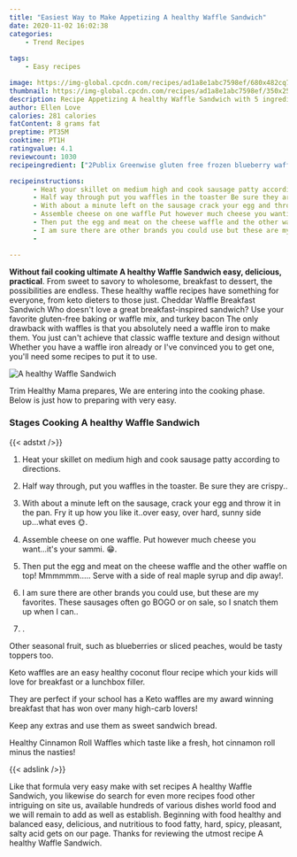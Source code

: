 ```yaml
---
title: "Easiest Way to Make Appetizing A healthy Waffle Sandwich"
date: 2020-11-02 16:02:38
categories:
    - Trend Recipes
    
tags:
    - Easy recipes

image: https://img-global.cpcdn.com/recipes/ad1a8e1abc7598ef/680x482cq70/a-healthy-waffle-sandwich-recipe-main-photo.jpg
thumbnail: https://img-global.cpcdn.com/recipes/ad1a8e1abc7598ef/350x250cq70/a-healthy-waffle-sandwich-recipe-main-photo.jpg
description: Recipe Appetizing A healthy Waffle Sandwich with 5 ingredients and 7 stages of easy cooking.
author: Ellen Love
calories: 281 calories
fatContent: 8 grams fat
preptime: PT35M
cooktime: PT1H
ratingvalue: 4.1
reviewcount: 1030
recipeingredient: ["2Publix Greenwise gluten free frozen blueberry waffles", "1Organic egg", "1natural chicken sausage patty", "To tasteCheese such as colby jack or cheddar", "To tasteReal maple syrup"]

recipeinstructions: 
      - Heat your skillet on medium high and cook sausage patty according to directions 
      - Half way through put you waffles in the toaster Be sure they are crispy 
      - With about a minute left on the sausage crack your egg and throw it in the pan Fry it up how you like itover easy over hard sunny side upwhat eves  
      - Assemble cheese on one waffle Put however much cheese you wantits your sammi  
      - Then put the egg and meat on the cheese waffle and the other waffle on top Mmmmmm Serve with a side of real maple syrup and dip away 
      - I am sure there are other brands you could use but these are my favorites These sausages often go BOGO or on sale so I snatch them up when I can 
      - 

---
```




**Without fail cooking ultimate A healthy Waffle Sandwich easy, delicious, practical**. From sweet to savory to wholesome, breakfast to dessert, the possibilities are endless. These healthy waffle recipes have something for everyone, from keto dieters to those just. Cheddar Waffle Breakfast Sandwich Who doesn&#39;t love a great breakfast-inspired sandwich? Use your favorite gluten-free baking or waffle mix, and turkey bacon The only drawback with waffles is that you absolutely need a waffle iron to make them. You just can&#39;t achieve that classic waffle texture and design without Whether you have a waffle iron already or I&#39;ve convinced you to get one, you&#39;ll need some recipes to put it to use.


![A healthy Waffle Sandwich](https://img-global.cpcdn.com/recipes/ad1a8e1abc7598ef/680x482cq70/a-healthy-waffle-sandwich-recipe-main-photo.jpg "A healthy Waffle Sandwich")



Trim Healthy Mama  prepares, We are entering into the cooking phase. Below is just how to preparing with very easy.

### Stages Cooking A healthy Waffle Sandwich

{{< adstxt />}}


1. Heat your skillet on medium high and cook sausage patty according to directions.



1. Half way through, put you waffles in the toaster. Be sure they are crispy..



1. With about a minute left on the sausage, crack your egg and throw it in the pan. Fry it up how you like it..over easy, over hard, sunny side up...what eves 🌞.



1. Assemble cheese on one waffle. Put however much cheese you want...it&#39;s your sammi. 😁.



1. Then put the egg and meat on the cheese waffle and the other waffle on top! Mmmmmm..... Serve with a side of real maple syrup and dip away!.



1. I am sure there are other brands you could use, but these are my favorites. These sausages often go BOGO or on sale, so I snatch them up when I can..



1. .




Other seasonal fruit, such as blueberries or sliced peaches, would be tasty toppers too.

Keto waffles are an easy healthy coconut flour recipe which your kids will love for breakfast or a lunchbox filler.

They are perfect if your school has a Keto waffles are my award winning breakfast that has won over many high-carb lovers!

Keep any extras and use them as sweet sandwich bread.

Healthy Cinnamon Roll Waffles which taste like a fresh, hot cinnamon roll minus the nasties!


{{< adslink />}}

Like that formula very easy make with set recipes A healthy Waffle Sandwich, you likewise do search for even more recipes food other intriguing on site us, available hundreds of various dishes world food and we will remain to add as well as establish. Beginning with food healthy and balanced easy, delicious, and nutritious to food fatty, hard, spicy, pleasant, salty acid gets on our page. Thanks for reviewing the utmost recipe A healthy Waffle Sandwich.

